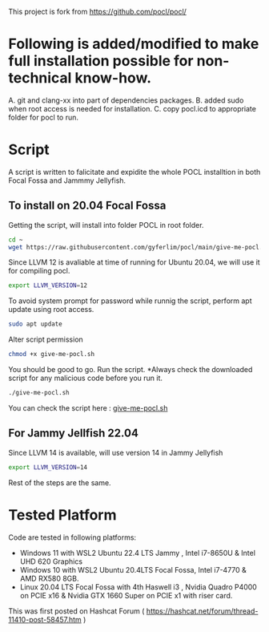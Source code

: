 This project is fork from https://github.com/pocl/pocl/

# Following is added/modified to make full installation possible for non-technical know-how.

A. git and clang-xx into part of dependencies packages.
B. added sudo when root access is needed for installation.
C. copy pocl.icd to appropriate folder for pocl to run.

# Script
A script is written to falicitate and expidite the whole POCL installtion in both Focal Fossa and Jammmy Jellyfish.
## To install on 20.04 Focal Fossa
Getting the script, will install into folder POCL in root folder.
```bash
cd ~
wget https://raw.githubusercontent.com/gyferlim/pocl/main/give-me-pocl.sh
```
Since LLVM 12 is avaliable at time of running for Ubuntu 20.04, we will use it for compiling pocl.
```bash
export LLVM_VERSION=12
```
To avoid system prompt for password while runnig the script, perform apt update using root access.
```bash
sudo apt update
```
Alter script permission
```bash
chmod +x give-me-pocl.sh
```
You should be good to go. Run the script.
*Always check the downloaded script for any malicious code before you run it.
```bash
./give-me-pocl.sh
```

You can check the script here :  [give-me-pocl.sh](./give-me-pocl.sh)

## For Jammy Jellfish 22.04
Since LLVM 14 is available, will use version 14 in Jammy Jellyfish
```bash
export LLVM_VERSION=14
```
Rest of the steps are the same.

# Tested Platform
Code are tested in following platforms:
- Windows 11 with WSL2 Ubuntu 22.4 LTS Jammy , Intel i7-8650U & Intel UHD 620 Graphics
- Windows 10 with WSL2 Ubuntu 20.4LTS Focal Fossa, Intel i7-4770 & AMD RX580 8GB.
- Linux 20.04 LTS Focal Fossa with 4th Haswell i3 , Nvidia Quadro P4000 on PCIE x16 & Nvidia GTX 1660 Super on PCIE x1 with riser card.

This was first posted on Hashcat Forum ( https://hashcat.net/forum/thread-11410-post-58457.htm )
